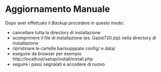 # Aggiornamento Manuale

Dopo aver effettualo il <em>Backup</em> procedere in questo modo:

* cancellare tutta la directory di installazione
* scomprimere il file di installazione (es. Gazie720.zip) nella directory di installazione
* ripristinare le cartelle backupppate config/ e data/
* eseguire da browser per esempio http://localhost/setup/install/install.php
* seguire i passi segnalati e accedere di nuovo